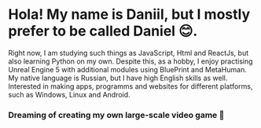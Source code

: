 # Hola! My name is Daniil, but I mostly prefer to be called Daniel 😊. 
Right now, I am studying such things as JavaScript, Html and ReactJs, but also learning Python on my own. 
Despite this, as a hobby, I enjoy practising Unreal Engine 5 with additional modules using BluePrint and MetaHuman.
My native language is Russian, but I have high English skills as well.
Interested in making apps, programms and websites for different platforms, such as Windows, Linux and Android.

### Dreaming of creating my own large-scale video game 🐲
